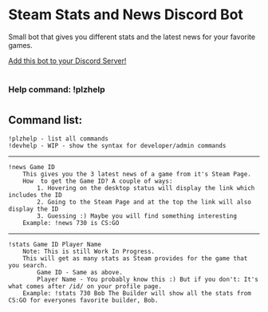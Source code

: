 # Steam Stats and News Discord Bot

Small bot that gives you different stats and the latest news for your favorite games.

[Add this bot to your Discord Server!](https://discordapp.com/api/oauth2/authorize?client_id=697719810791833680&permissions=52288&scope=bot)

#

### Help command: !plzhelp

#

## Command list:
    !plzhelp - list all commands 
    !devhelp - WIP - show the syntax for developer/admin commands
---
    !news Game ID
        This gives you the 3 latest news of a game from it's Steam Page.
        How  to get the Game ID? A couple of ways:
            1. Hovering on the desktop status will display the link which includes the ID
            2. Going to the Steam Page and at the top the link will also display the ID
            3. Guessing :) Maybe you will find something interesting
        Example: !news 730 is CS:GO
---
    !stats Game ID Player Name
        Note: This is still Work In Progress.
        This will get as many stats as Steam provides for the game that you search.
            Game ID - Same as above.
            Player Name - You probably know this :) But if you don't: It's what comes after /id/ on your profile page.
        Example: !stats 730 Bob The Builder will show all the stats from CS:GO for everyones favorite builder, Bob.